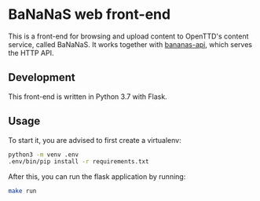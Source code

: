 # BaNaNaS web front-end

This is a front-end for browsing and upload content to OpenTTD's content service, called BaNaNaS.
It works together with [bananas-api](https://github.com/OpenTTD/bananas-api), which serves the HTTP API.

## Development

This front-end is written in Python 3.7 with Flask.

## Usage

To start it, you are advised to first create a virtualenv:

```bash
python3 -m venv .env
.env/bin/pip install -r requirements.txt
```

After this, you can run the flask application by running:

```bash
make run
```
